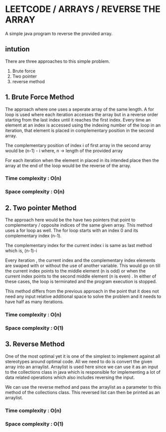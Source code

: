 # LEETCODE / ARRAYS / REVERSE THE ARRAY
A simple java program to reverse the provided array.

## intution
There are three approaches to this simple problem.
1. Brute force
2. Two pointer 
3. reverse method

## 1. Brute Force Method

The approach where one uses a seperate array of the same length. A for loop is used where each iteration accesses the array but in a reverse order starting from the last index until it reaches the first index. Every time an element at an index is accessed using the indexing number of the loop in an iteration, that element is placed in complementary position in the second array.

The complementary position of index i of first array in the second array would be 
(n-1) - i 
where, 
      n -> length of the provided array 

For each iteration when the element in placed in its intended place then the array at the end of the loop would be the reverse of the array.

### Time complexity : O(n)
### Space complexity : O(n)

## 2. Two pointer Method

The approach here would be the have two pointers that point to complementary / opposite indices of the same given array. This method uses a for loop as well. The for loop starts with an index 0 and its complementary index (n-1).

The complementary index for the current index i is same as last method which is,
(n-1)-i

Every iteration , the current index and the complementary index elements are swaped with or without the use of another variable. This would go on till the current index points to the middle element (n is odd) or when the current index points to the second middle element (n is even) . In either of these cases, the loop is terminated and the program execution is stopped. 

This method differs from the previous approach in the point that it does not need any input relative additional space to solve the problem and it needs to have half as many iterations.

### Time complexity : O(n)
### Space complexity : O(1)

## 3. Reverse Method

One of the most optimal yet it is one of the simplest to implement against all stereotypes around optimal code. All we need to do is  convert the given array into an arraylist. Arraylist is used here since we can use it as an input to the collections class in java which is responsible for implementing a lot of data related operations which also includes reversing the input.

We can use the reverse method and pass the arraylist as a parameter to this method of the collections class. This reversed list can then be printed as an arraylist.

### Time complexity : O(n)
### Space complexity : O(1)



